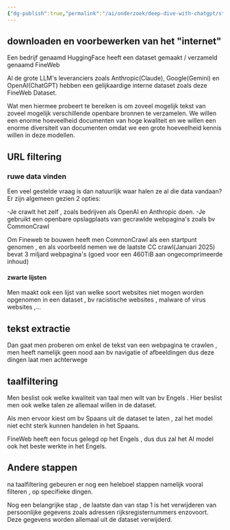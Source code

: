 ```yaml
---
{"dg-publish":true,"permalink":"/ai/onderzoek/deep-dive-with-chatgpt/stap-1/","created":"2025-02-15T22:21:13.516+01:00","updated":"2025-03-12T14:44:30.536+01:00"}
---
```



## downloaden en voorbewerken van het "internet"


Een bedrijf genaamd HuggingFace heeft een dataset gemaakt / verzameld genaamd FineWeb

Al de grote LLM's leveranciers zoals Anthropic(Claude), Google(Gemini) en OpenAI(ChatGPT) hebben een gelijkaardige interne dataset zoals deze FineWeb Dataset.

Wat men hiermee probeert te bereiken is om zoveel mogelijk tekst van zoveel mogelijk
 verschillende openbare bronnen te verzamelen.
We willen een enorme hoeveelheid documenten van hoge kwaliteit en we willen een enorme diversiteit van documenten omdat we een grote hoeveelheid kennis willen in deze modellen.

## URL filtering
### ruwe data vinden
Een veel gestelde vraag is dan natuurlijk waar halen ze al die data vandaan?
Er zijn algemeen gezien 2 opties:

-Je crawlt het zelf , zoals bedrijven als OpenAI en Anthropic doen.
-Je gebruikt een openbare opslagplaats van gecrawlde webpagina's zoals bv CommonCrawl

Om Fineweb te bouwen heeft men CommonCrawl als een startpunt genomen , en als voorbeeld nemen we de laatste CC crawl(Januari 2025) bevat 3 miljard webpagina's (goed voor een 460TiB aan ongecomprimeerde inhoud)

#### zwarte lijsten
Men maakt ook een lijst van welke soort websites niet mogen worden opgenomen in een dataset , bv racistische websites , malware of virus websites ,...
## tekst extractie

Dan gaat men proberen om enkel de tekst van een webpagina te crawlen , men heeft namelijk geen nood aan bv navigatie of afbeeldingen dus deze dingen laat men achterwege

## taalfiltering

Men beslist ook welke kwaliteit van taal men wilt van bv Engels . Hier beslist men ook welke talen ze allemaal willen in de dataset.

Als men ervoor kiest om bv Spaans uit de dataset te laten , zal het model niet echt sterk kunnen handelen in het Spaans.

FineWeb heeft een focus gelegd op het Engels , dus dus zal het AI model ook het beste werkte in het Engels.


## Andere stappen

na taalfiltering gebeuren er nog een heleboel stappen namelijk vooral filteren , op specifieke dingen.

Nog een belangrijke stap , de laatste dan van stap 1 is het verwijderen van persoonlijke gegevens zoals adressen rijksregisternummers enzovoort.
Deze gegevens worden allemaal uit de dataset verwijderd.
